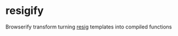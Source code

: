# resigify
Browserify transform turning [resig](https://github.com/davidjamesstone/resig) templates into compiled functions
